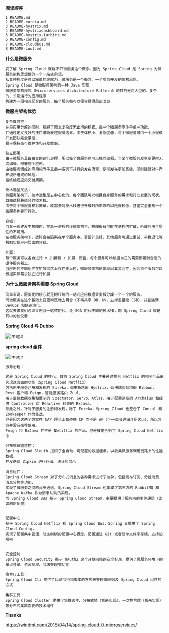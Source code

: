 **阅读顺序**

    1 README.md
    2 README-eureka.md
    3 README-hystrix.md
    4 README-hystrixdashboard.md
    5 README-hystrix-turbine.md
    6 README-config.md
    7 README-cloudbus.md
    8 README-zuul.md


**什么是微服务**

    要了解 Spring Cloud 就绕不开微服务这个概念。因为 Spring Cloud 是 Spring 为微服务架构思想做的一个一站式实现。
    从某种程度是可以简单的理解为，微服务是一个概念、一个项目开发的架构思想。
    Spring Cloud 是微服务架构的一种 Java 实现
    微服务架构模式（Microservices Architecture Pattern）的目的是将大型的、复杂的、长期运行的应用程序
    构建为一组相互配合的服务，每个服务都可以很容易得局部改良

**微服务架构优势**

    复杂度可控： 
    在将应用分解的同时，规避了原本复杂度无止境的积累。每一个微服务专注于单一功能，
    并通过定义良好的接口清晰表述服务边界。由于体积小、复杂度低，每个微服务可由一个小规模开发团队完全掌控，
    易于保持高可维护性和开发效率。
                
    独立部署：
    由于微服务具备独立的运行进程，所以每个微服务也可以独立部署。当某个微服务发生变更时无需编译、部署整个应用。
    由微服务组成的应用相当于具备一系列可并行的发布流程，使得发布更加高效，同时降低对生产环境所造成的风险，
    最终缩短应用交付周期。
              
    技术选型灵活：
    微服务架构下，技术选型是去中心化的。每个团队可以根据自身服务的需求和行业发展的现状，自由选择最适合的技术栈。
    由于每个微服务相对简单，故需要对技术栈进行升级时所面临的风险就较低，甚至完全重构一个微服务也是可行的。
                 
    容错：
    当某一组建发生故障时，在单一进程的传统架构下，故障很有可能在进程内扩散，形成应用全局性的不可用。
    在微服务架构下，故障会被隔离在单个服务中。若设计良好，其他服务可通过重试、平稳退化等机制实现应用层面的容错。
          
    扩展：
    每个服务可以各自进行 x 扩展和 z 扩展，而且，每个服务可以根据自己的需要部署到合适的硬件服务器上。
    当应用的不同组件在扩展需求上存在差异时，微服务架构便体现出其灵活性，因为每个服务可以根据实际需求独立进行扩展


**为什么微服务架构需要 Spring Cloud**
    
    简单来说，服务化的核心就是将传统的一站式应用根据业务拆分成一个一个的服务，
    而微服务在这个基础上要更彻底地去耦合（不再共享 DB、KV，去掉重量级 ESB），并且强调 DevOps 和快速演化。
    这就要求我们必须采用与一站式时代、泛 SOA 时代不同的技术栈，而 Spring Cloud 就是其中的佼佼者

**Spring Cloud 与  Dubbo** 

![image](https://github.com/heydapao/springcloud/blob/master/img/springcloud-dubbo.png)


**spring cloud 组件**

![image](https://github.com/heydapao/springcloud/blob/master/img/springcloud-framework.png)

    服务治理：
    
    这是 Spring Cloud 的核心。目前 Spring Cloud 主要通过整合 Netflix 的相关产品来实现这方面的功能（Spring Cloud Netflix）
    包括用于服务注册和发现的 Eureka，调用断路器 Hystrix，调用端负载均衡 Ribbon，Rest 客户端 Feign，智能服务路由 Zuul，
    用于监控数据收集和展示的 Spectator、Servo、Atlas，用于配置读取的 Archaius 和提供 Controller 层 Reactive 封装的 RxJava。
    除此之外，针对于服务的注册和发现，除了 Eureka，Spring Cloud 也整合了 Consul 和 Zookeeper 作为备选，
    但是因为这两个方案在 CAP 理论上都遵循 CP 而不是 AP（下一篇会详细介绍这点），所以官方并没有推荐使用。
    Feign 和 RxJava 并不是 Netiflix 的产品，但是被整合到了 Spring Cloud Netflix 中
    
    分布式链路监控：
    Spring Cloud Sleuth 提供了全自动、可配置的数据埋点，以收集微服务调用链路上的性能数据，
    并发送给 Zipkin 进行存储、统计和展示
    
    消息组件：
    Spring Cloud Stream 对于分布式消息的各种需求进行了抽象，包括发布订阅、分组消费、消息分片等功能，
    实现了微服务之间的异步通信。Spring Cloud Stream 也集成了第三方的 RabbitMQ 和 Apache Kafka 作为消息队列的实现。
    而 Spring Cloud Bus 基于 Spring Cloud Stream，主要提供了服务间的事件通信（比如刷新配置）
    
    
    配置中心：
    基于 Spring Cloud Netflix 和 Spring Cloud Bus，Spring 又提供了 Spring Cloud Config，
    实现了配置集中管理、动态刷新的配置中心概念。配置通过 Git 或者简单文件来存储，支持加解密
    
    
    安全控制：
    Spring Cloud Security 基于 OAuth2 这个开放网络的安全标准，提供了微服务环境下的单点登录、资源授权、令牌管理等功能
    
    命令行工具：
    Spring Cloud Cli 提供了以命令行和脚本的方式来管理微服务及 Spring Cloud 组件的方式
    
    集群工具：
    Spring Cloud Cluster 提供了集群选主、分布式锁（暂未实现）、一次性令牌（暂未实现）等分布式集群需要的技术组件
    

**Thanks**

https://windmt.com/2018/04/14/spring-cloud-0-microservices/